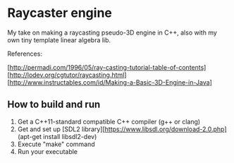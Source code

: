 # Raycaster engine

My take on making a raycasting pseudo-3D engine in C++, also with my own tiny template linear algebra lib.

References:

[http://permadi.com/1996/05/ray-casting-tutorial-table-of-contents]
[http://lodev.org/cgtutor/raycasting.html]
[http://www.instructables.com/id/Making-a-Basic-3D-Engine-in-Java]

## How to build and run

1. Get a C++11-standard compatible C++ compiler (g++ or clang)
2. Get and set up [SDL2 library][https://www.libsdl.org/download-2.0.php] (apt-get install libsdl2-dev)
3. Execute "make" command
4. Run your executable
